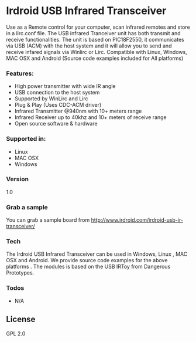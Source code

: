 # Irdroid USB Infrared Transceiver

Use as a Remote control for your computer, scan infrared remotes and store in a lirc.conf file. The USB infrared Tranceiver unit has both transmit and receive functionalities. The unit is based on PIC18F2550, it communicates via USB (ACM) with the host system and it will allow you to send and receive infared signals via Winlirc or Lirc. Compatible with Linux, Windows, MAC OSX and Android (Source code examples included for All platforms)

### Features:

- High power transmitter with wide IR angle
- USB connection to the host system
- Supported by WinLirc and Lirc
- Plug & Play (Uses CDC-ACM driver)
- Infrared Transmitter @940nm with 10+ meters range
- Infrared Receiver up to 40khz and 10+ meters of receive range
- Open source software & hardware

### Supported in:
- Linux
- MAC OSX
- Windows

### Version
1.0
### Grab a sample

You can grab a sample board from http://www.irdroid.com/irdroid-usb-ir-transceiver/
### Tech

The Irdroid USB Infrared Transceiver can be used in Windows, Linux , MAC OSX and Android. We provide source code examples for the above platforms . The modules is based on the USB IRToy from Dangerous Prototypes.

### Todos

 - N/A

License
----
GPL 2.0
